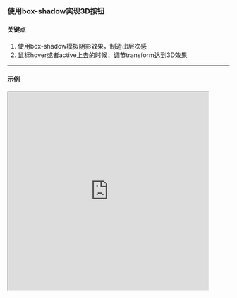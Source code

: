 ### 使用box-shadow实现3D按钮

#### 关键点
1. 使用box-shadow模拟阴影效果，制造出层次感
2. 鼠标hover或者active上去的时候，调节transform达到3D效果

---

#### 示例
<iframe width="90%" height="450" allowfullscreen="allowfullscreen" src="https://codepen.io/superwtt/embed/JjGqWQg?height=450&theme-id=default&default-tab=result"></iframe>